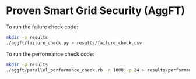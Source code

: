# Proven Smart Grid Security (AggFT)

To run the failure check code:

```bash
mkdir -p results
./aggft/failure_check.py > results/failure_check.csv
```

To run the performance check code:

```bash
mkdir -p results
./aggft/parallel_performance_check.rb -r 1008 -p 24 > results/performance_check.csv
```
